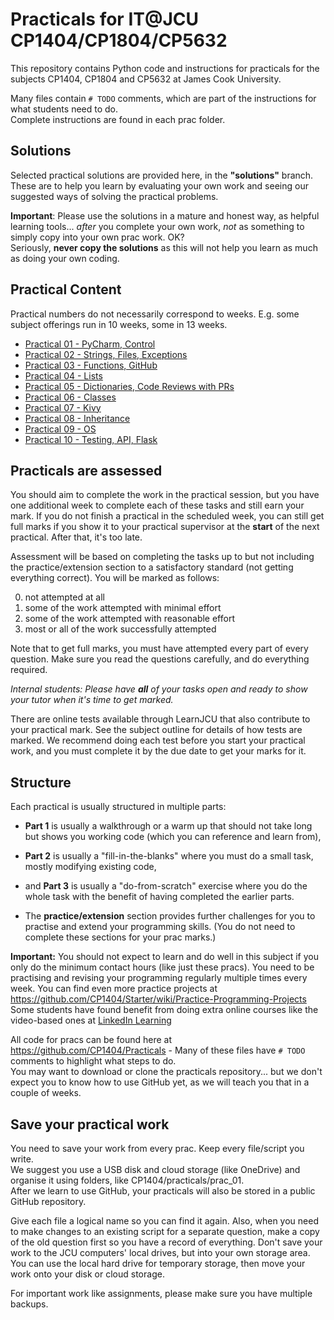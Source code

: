 # Practicals for IT@JCU CP1404/CP1804/CP5632

This repository contains Python code and instructions for practicals for the subjects CP1404, CP1804 and CP5632 at James Cook University.

Many files contain `# TODO` comments, which are part of the instructions for what students need to do.  
Complete instructions are found in each prac folder.

## Solutions
Selected practical solutions are provided here, in the **"solutions"** branch.  
These are to help you learn by evaluating your own work and seeing our suggested ways of solving the practical problems. 

**Important**: Please use the solutions in a mature and honest way, as helpful learning tools... _after_ you complete your own work, _not_ as something to simply copy into your own prac work. OK?  
Seriously, **never copy the solutions** as this will not help you learn as much as doing your own coding.

## Practical Content
Practical numbers do not necessarily correspond to weeks.
E.g. some subject offerings run in 10 weeks, some in 13 weeks.

* [Practical 01 - PyCharm, Control](./prac_01)
* [Practical 02 - Strings, Files, Exceptions](./prac_02)
* [Practical 03 - Functions, GitHub](./prac_03)
* [Practical 04 - Lists](./prac_04)
* [Practical 05 - Dictionaries, Code Reviews with PRs](./prac_05)
* [Practical 06 - Classes](./prac_06)
* [Practical 07 - Kivy](./prac_07)
* [Practical 08 - Inheritance](./prac_08)
* [Practical 09 - OS](./prac_09)
* [Practical 10 - Testing, API, Flask](./prac_10)

## Practicals are assessed

You should aim to complete the work in the practical session, but you
have one additional week to complete each of these tasks and still earn
your mark. If you do not finish a practical in the scheduled week, you
can still get full marks if you show it to your practical supervisor at
the **start** of the next practical. After that, it's too late.

Assessment will be based on completing the tasks up to but not including
the practice/extension section to a satisfactory standard (not getting
everything correct). You will be marked as follows:

0. not attempted at all
1. some of the work attempted with minimal effort
2. some of the work attempted with reasonable effort
3. most or all of the work successfully attempted

Note that to get full marks, you must have attempted every part of every question. Make sure you read the questions carefully, and do everything required.

*Internal students: Please have __all__ of your tasks open and ready to show your tutor when
it's time to get marked.*

There are online tests available through LearnJCU that also contribute
to your practical mark. See the subject outline
for details of how tests are marked. We recommend doing each test before
you start your practical work, and you must complete it by the due date
to get your marks for it.

## Structure
Each practical is usually structured in multiple parts:

-   **Part 1** is usually a walkthrough or a warm up that should not take
    long but shows you working code (which you can reference and learn
    from),

-   **Part 2** is usually a "fill-in-the-blanks" where you must do a small
    task, mostly modifying existing code,

-   and **Part 3** is usually a "do-from-scratch" exercise where you do the
    whole task with the benefit of having completed the earlier parts.

-   The **practice/extension** section provides further challenges for you
    to practise and extend your programming skills. (You do not need to
    complete these sections for your prac marks.)

**Important:** You should not expect to learn and do well in this
subject if you only do the minimum contact hours (like just these pracs). You
need to be practising and revising your programming regularly multiple
times every week. You can find even more practice projects at
<https://github.com/CP1404/Starter/wiki/Practice-Programming-Projects>  
Some students have found benefit from doing extra online courses like
the video-based ones at [LinkedIn Learning](https://www.linkedin.com/learning/topics/python)

All code for pracs can be found here at
<https://github.com/CP1404/Practicals> - Many of these files have
`# TODO` comments to highlight what steps to do.  
You may want to download or clone the practicals repository... but we don't expect you to know
how to use GitHub yet, as we will teach you that in a couple of weeks.

## Save your practical work
You need to save your work from every prac. Keep every file/script you write.  
We suggest you use a USB disk and cloud storage (like OneDrive) and organise it using folders, like CP1404/practicals/prac_01.  
After we learn to use GitHub, your practicals will also be stored in a public GitHub repository.

Give each file a logical name so you can find it again. Also, when you need to make changes to an existing script for a separate question, make a copy of the old question first so you have a record of everything.
Don't save your work to the JCU computers' local drives, but into your own storage area. You can use the local hard drive for temporary storage, then move your work onto your disk or cloud storage.

For important work like assignments, please make sure you have multiple backups.
